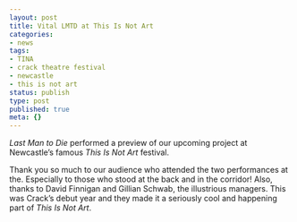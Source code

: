 ```yaml
---
layout: post
title: Vital LMTD at This Is Not Art
categories:
- news
tags:
- TINA
- crack theatre festival
- newcastle
- this is not art
status: publish
type: post
published: true
meta: {}
---
```


_Last Man to Die_ performed a preview of our upcoming project at Newcastle’s famous _This Is Not Art_ festival. 

Thank you so much to our audience who attended the two performances at the. Especially to those who stood at the back and in the corridor! Also, thanks to David Finnigan and Gillian Schwab, the illustrious managers. This was Crack’s debut year and they made it a seriously cool and happening part of _This Is Not Art_.
